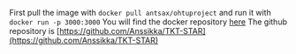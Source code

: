 First pull the image with `docker pull antsax/ohtuproject` and run it with `docker run -p 3000:3000`
You will find the docker repository [here](https://hub.docker.com/r/antsax/ohtuproject)
The github repository is [https://github.com/Anssikka/TKT-STAR](https://github.com/Anssikka/TKT-STAR)